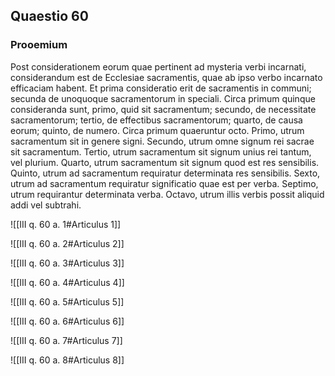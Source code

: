## Quaestio 60

### Prooemium

Post considerationem eorum quae pertinent ad mysteria verbi incarnati, considerandum est de Ecclesiae sacramentis, quae ab ipso verbo incarnato efficaciam habent. Et prima consideratio erit de sacramentis in communi; secunda de unoquoque sacramentorum in speciali. Circa primum quinque consideranda sunt, primo, quid sit sacramentum; secundo, de necessitate sacramentorum; tertio, de effectibus sacramentorum; quarto, de causa eorum; quinto, de numero. Circa primum quaeruntur octo. Primo, utrum sacramentum sit in genere signi. Secundo, utrum omne signum rei sacrae sit sacramentum. Tertio, utrum sacramentum sit signum unius rei tantum, vel plurium. Quarto, utrum sacramentum sit signum quod est res sensibilis. Quinto, utrum ad sacramentum requiratur determinata res sensibilis. Sexto, utrum ad sacramentum requiratur significatio quae est per verba. Septimo, utrum requirantur determinata verba. Octavo, utrum illis verbis possit aliquid addi vel subtrahi.

![[III q. 60 a. 1#Articulus 1]]

![[III q. 60 a. 2#Articulus 2]]

![[III q. 60 a. 3#Articulus 3]]

![[III q. 60 a. 4#Articulus 4]]

![[III q. 60 a. 5#Articulus 5]]

![[III q. 60 a. 6#Articulus 6]]

![[III q. 60 a. 7#Articulus 7]]

![[III q. 60 a. 8#Articulus 8]]

